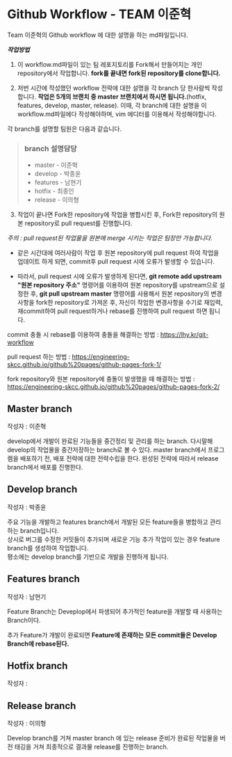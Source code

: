 # Github Workflow - TEAM 이준혁

Team 이준혁의 Github workflow 에 대한 설명을 하는 md파일입니다.

***작업방법***
1. 이 workflow.md파일이 있는 팀 레포지토리를 Fork해서 만들어지는 개인 repository에서 작업합니다. **fork를 끝내면 fork된 repository를 clone합니다.**

2. 저번 시간에 작성했던 workflow 전략에 대한 설명을 각 branch 당 한사람씩 작성합니다. **작업은 5개의 브랜치 중 master 브랜치에서 하시면 됩니다.**(hotfix, features, develop, master, release). 이때, 각 branch에 대한 설명을 이 workflow.md파일에다 작성해야하며, vim 에디터를 이용해서 작성해야합니다.

각 branch를 설명할 팀원은 다음과 같습니다.
> ### branch 설명담당
> * master - 이준혁
> * develop - 박종윤
> * features - 남현기
> * hotfix - 최종인
> * release - 이의형

3. 작업이 끝나면 Fork한 repository에 작업을 병합시킨 후, Fork한 repository의 원본 repository로 pull request를 진행합니다.

*주의 : pull request된 작업물을 원본에 merge 시키는 작업은 팀장만 가능합니다.*

* 같은 시간대에 여러사람이 작업 후 원본 repository에 pull request 하여 작업을 업데이트 하게 되면, commit후 pull request 시에 오류가 발생할 수 있습니다.

* 따라서, pull request 시에 오류가 발생하게 된다면, **git remote add upstream "원본 repository 주소"** 명령어를 이용하여 원본 repository를 upstream으로 설정한 후, **git pull upstream master** 명령어를 사용해서 원본 repository의 변경사항을 fork한 repository로 가져온 후, 자신이 작업한 변경사항을 수기로 재입력, 재commit하여 pull request하거나 rebase를 진행하여 pull request 하면 됩니다.

commit 충돌 시 rebase를 이용하여 충돌을 해결하는 방법 : <https://lhy.kr/git-workflow>

pull request 하는 방법 : <https://engineering-skcc.github.io/github%20pages/github-pages-fork-1/>

fork repository와 원본 repository에 충돌이 발생했을 때 해결하는 방법 : <https://engineering-skcc.github.io/github%20pages/github-pages-fork-2/>



## Master branch

작성자 : 이준혁

develop에서 개발이 완료된 기능들을 중간정리 및 관리를 하는 branch. 다시말해 develop의 작업물을 중간저장하는 branch로 볼 수 있다.
master branch에서 프로그램을 배포하기 전, 배포 전략에 대한 전략수립을 한다. 완성된 전략에 따라서 release branch에서 배포를 진행한다.


## Develop branch

작성자 : 박종윤

주요 기능을 개발하고 features branch에서 개발된 모든 feature들을 병합하고 관리하는 branch입니다.   
상시로 버그를 수정한 커밋들이 추가되며 새로운 기능 추가 작업이 있는 경우 feature branch를 생성하여 작업합니다.   
평소에는 develop branch를 기반으로 개발을 진행하게 됩니다.

## Features branch

작성자 : 남현기

Feature Branch는 Deveplop에서 파생되어 추가적인 feature을 개발할 때 사용하는 Branch이다.

추가 Feature가 개발이 완료되면 **Feature에 존재하는 모든 commit들은 Develop Branch에 rebase된다.**

## Hotfix branch

작성자 : 

## Release branch

작성자 : 이의형

Develop branch를 거쳐 master branch 에 있는 release 준비가 완료된 작업물을 버전 태깅을 거쳐 최종적으로 결과물 release를 진행하는 branch.

